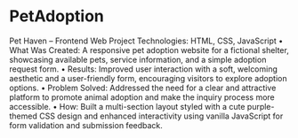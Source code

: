# PetAdoption
Pet Haven – Frontend Web Project
Technologies: HTML, CSS, JavaScript
• What Was Created: A responsive pet adoption website for a fictional shelter, showcasing available pets, service information, and a simple adoption request form.
• Results: Improved user interaction with a soft, welcoming aesthetic and a user-friendly form, encouraging visitors to explore adoption options.
• Problem Solved: Addressed the need for a clear and attractive platform to promote animal adoption and make the inquiry process more accessible.
• How: Built a multi-section layout styled with a cute purple-themed CSS design and enhanced interactivity using vanilla JavaScript for form validation and submission feedback.
